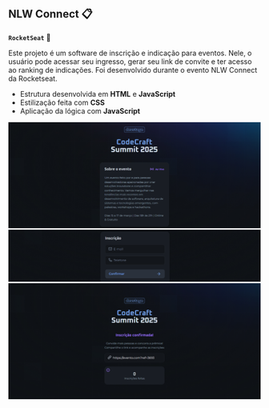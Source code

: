 ## NLW Connect 📋
**`RocketSeat`** 🚀

Este projeto é um software de inscrição e indicação para eventos. Nele, o usuário pode acessar seu ingresso, gerar seu link de convite e ter acesso ao ranking de indicações. Foi desenvolvido durante o evento NLW Connect da Rocketseat.

- Estrutura desenvolvida em **HTML** e **JavaScript**
- Estilização feita com **CSS**
- Aplicação da lógica com **JavaScript**

<img width=620px alt="app" src="./img/eventotela1.png">                                      <img width=620px alt="app" src="./img/eventotela2.png">          <img width=620px alt="app" src="./img/inscricaotela1.png">
